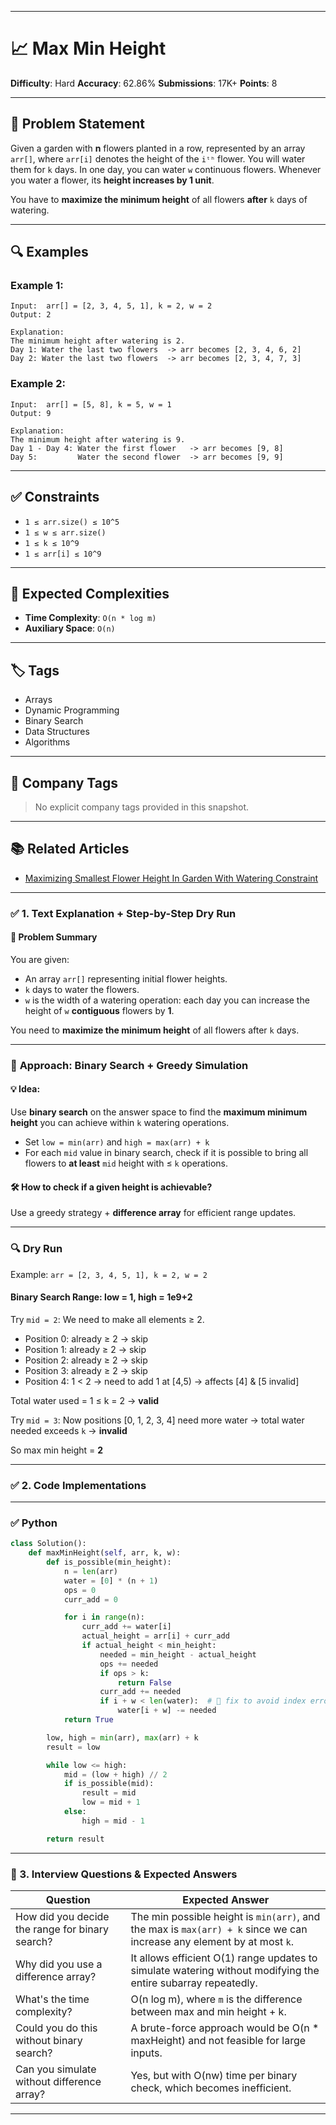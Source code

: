 
---

# 📈 Max Min Height

**Difficulty**: Hard
**Accuracy**: 62.86%
**Submissions**: 17K+
**Points**: 8

---

## 🧩 Problem Statement

Given a garden with **n** flowers planted in a row, represented by an array `arr[]`, where `arr[i]` denotes the height of the `iᵗʰ` flower.
You will water them for `k` days. In one day, you can water `w` continuous flowers.
Whenever you water a flower, its **height increases by 1 unit**.

You have to **maximize the minimum height** of all flowers **after** `k` days of watering.

---

## 🔍 Examples

### Example 1:

```
Input:  arr[] = [2, 3, 4, 5, 1], k = 2, w = 2
Output: 2

Explanation:
The minimum height after watering is 2.
Day 1: Water the last two flowers  -> arr becomes [2, 3, 4, 6, 2]
Day 2: Water the last two flowers  -> arr becomes [2, 3, 4, 7, 3]
```

### Example 2:

```
Input:  arr[] = [5, 8], k = 5, w = 1
Output: 9

Explanation:
The minimum height after watering is 9.
Day 1 - Day 4: Water the first flower   -> arr becomes [9, 8]
Day 5:         Water the second flower  -> arr becomes [9, 9]
```

---

## ✅ Constraints

* `1 ≤ arr.size() ≤ 10^5`
* `1 ≤ w ≤ arr.size()`
* `1 ≤ k ≤ 10^9`
* `1 ≤ arr[i] ≤ 10^9`

---

## 🧠 Expected Complexities

* **Time Complexity**: `O(n * log m)`
* **Auxiliary Space**: `O(n)`

---

## 🏷️ Tags

* Arrays
* Dynamic Programming
* Binary Search
* Data Structures
* Algorithms

---

## 🏢 Company Tags

> No explicit company tags provided in this snapshot.

---

## 📚 Related Articles

* [Maximizing Smallest Flower Height In Garden With Watering Constraint](#)

---

### ✅ 1. Text Explanation + Step-by-Step Dry Run

#### 🧠 **Problem Summary**

You are given:

* An array `arr[]` representing initial flower heights.
* `k` days to water the flowers.
* `w` is the width of a watering operation: each day you can increase the height of `w` **contiguous** flowers by **1**.

You need to **maximize the minimum height** of all flowers after `k` days.

---

### 🧩 **Approach**: Binary Search + Greedy Simulation

#### 💡 Idea:

Use **binary search** on the answer space to find the **maximum minimum height** you can achieve within `k` watering operations.

* Set `low = min(arr)` and `high = max(arr) + k`
* For each `mid` value in binary search, check if it is possible to bring all flowers to **at least** `mid` height with ≤ `k` operations.

#### 🛠️ How to check if a given height is achievable?

Use a greedy strategy + **difference array** for efficient range updates.

---

### 🔍 Dry Run

Example:
`arr = [2, 3, 4, 5, 1], k = 2, w = 2`

#### Binary Search Range: low = 1, high = 1e9+2

Try `mid = 2`:
We need to make all elements ≥ 2.

* Position 0: already ≥ 2 → skip
* Position 1: already ≥ 2 → skip
* Position 2: already ≥ 2 → skip
* Position 3: already ≥ 2 → skip
* Position 4: 1 < 2 → need to add 1 at \[4,5) → affects \[4] & \[5 invalid]

Total water used = 1 ≤ k = 2 → **valid**

Try `mid = 3`:
Now positions \[0, 1, 2, 3, 4] need more water
→ total water needed exceeds `k` → **invalid**

So max min height = **2**

---

### ✅ 2. Code Implementations

---

### ✅ Python

```python
class Solution():
    def maxMinHeight(self, arr, k, w):
        def is_possible(min_height):
            n = len(arr)
            water = [0] * (n + 1)
            ops = 0
            curr_add = 0

            for i in range(n):
                curr_add += water[i]
                actual_height = arr[i] + curr_add
                if actual_height < min_height:
                    needed = min_height - actual_height
                    ops += needed
                    if ops > k:
                        return False
                    curr_add += needed
                    if i + w < len(water):  # 🔧 fix to avoid index error
                        water[i + w] -= needed
            return True

        low, high = min(arr), max(arr) + k
        result = low

        while low <= high:
            mid = (low + high) // 2
            if is_possible(mid):
                result = mid
                low = mid + 1
            else:
                high = mid - 1

        return result
```

---

### 🧠 3. Interview Questions & Expected Answers

| **Question**                                    | **Expected Answer**                                                                                                    |
| ----------------------------------------------- | ---------------------------------------------------------------------------------------------------------------------- |
| How did you decide the range for binary search? | The min possible height is `min(arr)`, and the max is `max(arr) + k` since we can increase any element by at most `k`. |
| Why did you use a difference array?             | It allows efficient O(1) range updates to simulate watering without modifying the entire subarray repeatedly.          |
| What's the time complexity?                     | O(n log m), where `m` is the difference between max and min height + k.                                                |
| Could you do this without binary search?        | A brute-force approach would be O(n \* maxHeight) and not feasible for large inputs.                                   |
| Can you simulate without difference array?      | Yes, but with O(nw) time per binary check, which becomes inefficient.                                                  |

---

